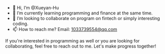 - 👋 Hi, I’m @Xueyan-Hu
- 🌱 I’m currently learning programming and finance at the same time.
- 💞️ I’m looking to collaborate on program on fintech or simply interesting coding.
- 📫 How to reach me? Email: 1033739554@qq.com

If you're interested in programming as well or you are looking for collaborating, feel free to reach out to me. 
Let's make progress together!

<!---
NathanHuXy/NathanHuXy is a ✨ special ✨ repository because its `README.md` (this file) appears on your GitHub profile.
You can click the Preview link to take a look at your changes.
--->
